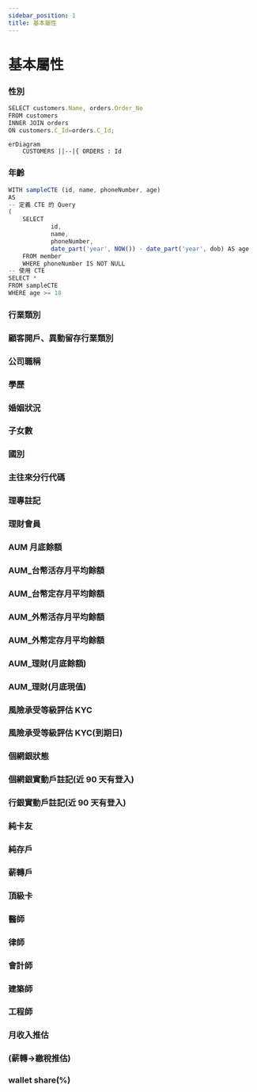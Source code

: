 ```yaml
---
sidebar_position: 1
title: 基本屬性
---
```


# 基本屬性

### 性別

```jsx title="男性/女性(※ 此處可以多撰寫一些業務邏輯定義)" showLineNumbers
SELECT customers.Name, orders.Order_No
FROM customers
INNER JOIN orders
ON customers.C_Id=orders.C_Id;
```

```mermaid
erDiagram
    CUSTOMERS ||--|{ ORDERS : Id
```

### 年齡
```jsx title="年齡" showLineNumbers
WITH sampleCTE (id, name, phoneNumber, age)
AS
-- 定義 CTE 的 Query
(
    SELECT
			id,
			name,
			phoneNumber,
			date_part('year', NOW()) - date_part('year', dob) AS age
    FROM member
    WHERE phoneNumber IS NOT NULL
-- 使用 CTE
SELECT *
FROM sampleCTE
WHERE age >= 18
```

### 行業類別

### 顧客開戶、異動留存行業類別

### 公司職稱

### 學歷

### 婚姻狀況

### 子女數

### 國別

### 主往來分行代碼

### 理專註記

### 理財會員

### AUM 月底餘額

### AUM_台幣活存月平均餘額

### AUM_台幣定存月平均餘額

### AUM_外幣活存月平均餘額
### AUM_外幣定存月平均餘額
### AUM_理財(月底餘額)
### AUM_理財(月底現值)

### 風險承受等級評估 KYC

### 風險承受等級評估 KYC(到期日)

### 個網銀狀態

### 個網銀實動戶註記(近 90 天有登入)

### 行銀實動戶註記(近 90 天有登入)

### 純卡友

### 純存戶

### 薪轉戶

### 頂級卡

### 醫師

### 律師

### 會計師

### 建築師

### 工程師

### 月收入推估

### (薪轉->繳稅推估)

### wallet share(%)

